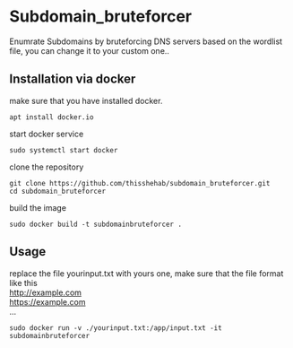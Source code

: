 # Subdomain_bruteforcer
Enumrate Subdomains by bruteforcing DNS servers based on the wordlist file, you can change it to your custom one..

## Installation via docker
make sure that you have installed docker.

```console
apt install docker.io
```

start docker service 
```console
sudo systemctl start docker
```

clone the repository
```console
git clone https://github.com/thisshehab/subdomain_bruteforcer.git
cd subdomain_bruteforcer
```
build the image 
```console
sudo docker build -t subdomainbruteforcer .
```
## Usage
replace the file yourinput.txt with yours one, make sure that the file format like this 
<br>
http://example.com <br>
https://example.com <br>
...

```console
sudo docker run -v ./yourinput.txt:/app/input.txt -it subdomainbruteforcer
```
